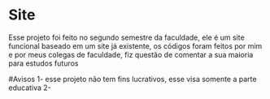 # Site
Esse projeto foi feito no segundo semestre da faculdade, ele é um site funcional baseado em um site já existente, os códigos foram feitos por mim e por meus colegas de faculdade, fiz questão de comentar a sua maioria para estudos futuros

#Avisos
1- esse projeto não tem fins lucrativos, esse visa somente a parte educativa 
2- 


